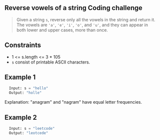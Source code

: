 ## Reverse vowels of a string Coding challenge
> Given a string `s`, reverse only all the vowels in the string and return it.
The vowels are `'a'`, `'e'`, `'i'`, `'o'`, and `'u'`, and they can appear in both lower and upper cases, more than once.

## Constraints
- 1 <= s.length <= 3 * 105
- `s` consist of printable ASCII characters.

## Example 1
```Python
  Input: s = "hello"
  Output: "holle"
```
Explanation: "anagram" and "nagram" have equal letter frequencies.

## Example 2
```Python
  Input: s = "leetcode"
  Output: "leotcede"
```
